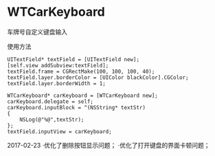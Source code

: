 # WTCarKeyboard
车牌号自定义键盘输入

使用方法

    UITextField* textField = [UITextField new];
    [self.view addSubview:textField];
    textField.frame = CGRectMake(100, 100, 100, 40);
    textField.layer.borderColor = [UIColor blackColor].CGColor;
    textField.layer.borderWidth = 1;
    
    WTCarKeyboard* carKeyboard = [WTCarKeyboard new];
    carKeyboard.delegate = self;
    carKeyboard.inputBlock = ^(NSString* textStr)
    {
        NSLog(@"%@",textStr);
    };
    textField.inputView = carKeyboard;

2017-02-23
·优化了删除按钮显示问题；
·优化了打开键盘的界面卡顿问题；
